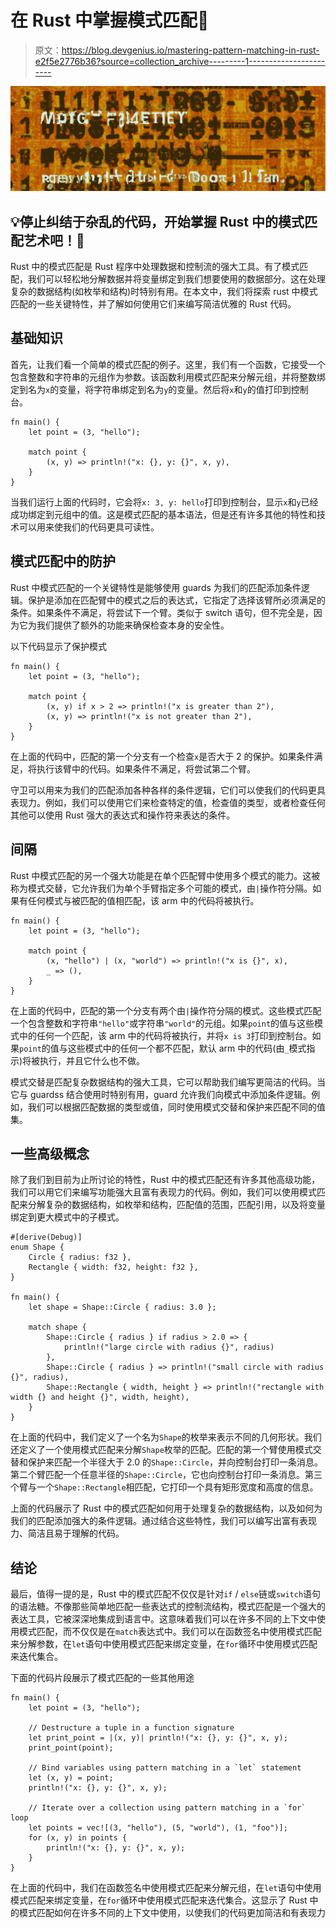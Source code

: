 # 在 Rust 中掌握模式匹配🦀

> 原文：<https://blog.devgenius.io/mastering-pattern-matching-in-rust-e2f5e2776b36?source=collection_archive---------1----------------------->

![](img/8bf31a43cb3b3df87d1b4d69a283041c.png)

## 💡停止纠结于杂乱的代码，开始掌握 Rust 中的模式匹配艺术吧！💪

Rust 中的模式匹配是 Rust 程序中处理数据和控制流的强大工具。有了模式匹配，我们可以轻松地分解数据并将变量绑定到我们想要使用的数据部分。这在处理复杂的数据结构(如枚举和结构)时特别有用。在本文中，我们将探索 rust 中模式匹配的一些关键特性，并了解如何使用它们来编写简洁优雅的 Rust 代码。

## 基础知识

首先，让我们看一个简单的模式匹配的例子。这里，我们有一个函数，它接受一个包含整数和字符串的元组作为参数。该函数利用模式匹配来分解元组，并将整数绑定到名为`x`的变量，将字符串绑定到名为`y`的变量。然后将`x`和`y`的值打印到控制台。

```
fn main() {
    let point = (3, "hello");

    match point {
        (x, y) => println!("x: {}, y: {}", x, y),
    }
}
```

当我们运行上面的代码时，它会将`x: 3, y: hello`打印到控制台，显示`x`和`y`已经成功绑定到元组中的值。这是模式匹配的基本语法，但是还有许多其他的特性和技术可以用来使我们的代码更具可读性。

## 模式匹配中的防护

Rust 中模式匹配的一个关键特性是能够使用 guards 为我们的匹配添加条件逻辑。保护是添加在匹配臂中的模式之后的表达式，它指定了选择该臂所必须满足的条件。如果条件不满足，将尝试下一个臂。类似于 switch 语句，但不完全是，因为它为我们提供了额外的功能来确保检查本身的安全性。

以下代码显示了保护模式

```
fn main() {
    let point = (3, "hello");

    match point {
        (x, y) if x > 2 => println!("x is greater than 2"),
        (x, y) => println!("x is not greater than 2"),
    }
}
```

在上面的代码中，匹配的第一个分支有一个检查`x`是否大于 2 的保护。如果条件满足，将执行该臂中的代码。如果条件不满足，将尝试第二个臂。

守卫可以用来为我们的匹配添加各种各样的条件逻辑，它们可以使我们的代码更具表现力。例如，我们可以使用它们来检查特定的值，检查值的类型，或者检查任何其他可以使用 Rust 强大的表达式和操作符来表达的条件。

## 间隔

Rust 中模式匹配的另一个强大功能是在单个匹配臂中使用多个模式的能力。这被称为模式交替，它允许我们为单个手臂指定多个可能的模式，由`|`操作符分隔。如果有任何模式与被匹配的值相匹配，该 arm 中的代码将被执行。

```
fn main() {
    let point = (3, "hello");

    match point {
        (x, "hello") | (x, "world") => println!("x is {}", x),
        _ => (),
    }
}
```

在上面的代码中，匹配的第一个分支有两个由`|`操作符分隔的模式。这些模式匹配一个包含整数和字符串`"hello"`或字符串`"world"`的元组。如果`point`的值与这些模式中的任何一个匹配，该 arm 中的代码将被执行，并将`x is 3`打印到控制台。如果`point`的值与这些模式中的任何一个都不匹配，默认 arm 中的代码(由`_`模式指示)将被执行，并且它什么也不做。

模式交替是匹配复杂数据结构的强大工具，它可以帮助我们编写更简洁的代码。当它与 guardss 结合使用时特别有用，guard 允许我们向模式中添加条件逻辑。例如，我们可以根据匹配数据的类型或值，同时使用模式交替和保护来匹配不同的值集。

## 一些高级概念

除了我们到目前为止所讨论的特性，Rust 中的模式匹配还有许多其他高级功能，我们可以用它们来编写功能强大且富有表现力的代码。例如，我们可以使用模式匹配来分解复杂的数据结构，如枚举和结构，匹配值的范围，匹配引用，以及将变量绑定到更大模式中的子模式。

```
#[derive(Debug)]
enum Shape {
    Circle { radius: f32 },
    Rectangle { width: f32, height: f32 },
}

fn main() {
    let shape = Shape::Circle { radius: 3.0 };

    match shape {
        Shape::Circle { radius } if radius > 2.0 => {
            println!("large circle with radius {}", radius)
        },
        Shape::Circle { radius } => println!("small circle with radius {}", radius),
        Shape::Rectangle { width, height } => println!("rectangle with width {} and height {}", width, height),
    }
}
```

在上面的代码中，我们定义了一个名为`Shape`的枚举来表示不同的几何形状。我们还定义了一个使用模式匹配来分解`Shape`枚举的匹配。匹配的第一个臂使用模式交替和保护来匹配一个半径大于 2.0 的`Shape::Circle`，并向控制台打印一条消息。第二个臂匹配一个任意半径的`Shape::Circle`，它也向控制台打印一条消息。第三个臂与一个`Shape::Rectangle`相匹配，它打印一个具有矩形宽度和高度的信息。

上面的代码展示了 Rust 中的模式匹配如何用于处理复杂的数据结构，以及如何为我们的匹配添加强大的条件逻辑。通过结合这些特性，我们可以编写出富有表现力、简洁且易于理解的代码。

## 结论

最后，值得一提的是，Rust 中的模式匹配不仅仅是针对`if` / `else`链或`switch`语句的语法糖。不像那些简单地匹配一些表达式的控制流结构，模式匹配是一个强大的表达工具，它被深深地集成到语言中。这意味着我们可以在许多不同的上下文中使用模式匹配，而不仅仅是在`match`表达式中。我们可以在函数签名中使用模式匹配来分解参数，在`let`语句中使用模式匹配来绑定变量，在`for`循环中使用模式匹配来迭代集合。

下面的代码片段展示了模式匹配的一些其他用途

```
fn main() {
    let point = (3, "hello");

    // Destructure a tuple in a function signature
    let print_point = |(x, y)| println!("x: {}, y: {}", x, y);
    print_point(point);

    // Bind variables using pattern matching in a `let` statement
    let (x, y) = point;
    println!("x: {}, y: {}", x, y);

    // Iterate over a collection using pattern matching in a `for` loop
    let points = vec![(3, "hello"), (5, "world"), (1, "foo")];
    for (x, y) in points {
        println!("x: {}, y: {}", x, y);
    }
}
```

在上面的代码中，我们在函数签名中使用模式匹配来分解元组，在`let`语句中使用模式匹配来绑定变量，在`for`循环中使用模式匹配来迭代集合。这显示了 Rust 中的模式匹配如何在许多不同的上下文中使用，以使我们的代码更加简洁和有表现力